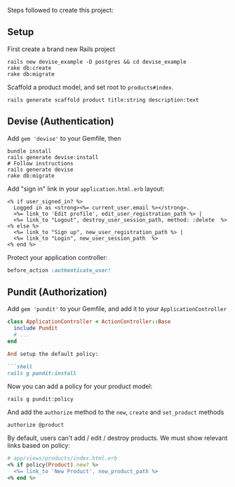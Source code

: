 Steps followed to create this project:

## Setup

First create a brand new Rails project

```shell
rails new devise_example -D postgres && cd devise_example
rake db:create
rake db:migrate
```

Scaffold a product model, and set root to `products#index`.

```shell
rails generate scaffold product title:string description:text
```

## Devise (Authentication)

Add `gem 'devise'` to your Gemfile, then

```shell
bundle install
rails generate devise:install
# Follow instructions
rails generate devise
rake db:migrate
```

Add "sign in" link in your `application.html.erb` layout:

```erb
<% if user_signed_in? %>
  Logged in as <strong><%= current_user.email %></strong>.
  <%= link_to 'Edit profile', edit_user_registration_path %> |
  <%= link_to "Logout", destroy_user_session_path, method: :delete  %>
<% else %>
  <%= link_to "Sign up", new_user_registration_path %> |
  <%= link_to "Login", new_user_session_path  %>
<% end %>
```

Protect your application controller:

```ruby
before_action :authenticate_user!
```

## Pundit (Authorization)

Add `gem 'pundit'` to your Gemfile, and add it to your `ApplicationController`

```ruby
class ApplicationController < ActionController::Base
  include Pundit
  # ...
end

And setup the default policy:

```shell
rails g pundit:install
```

Now you can add a policy for your product model:

```shell
rails g pundit:policy
```

And add the `authorize` method to the `new`, `create` and `set_product` methods

```rails
authorize @product
```

By default, users can't add / edit / destroy products. We must show relevant links based on policy:

```ruby
# app/views/products/index.html.erb
<% if policy(Product).new? %>
  <%= link_to 'New Product', new_product_path %>
<% end %>
```

